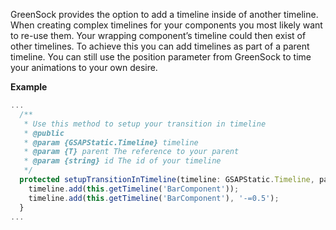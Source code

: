 GreenSock provides the option to add a timeline inside of another timeline. When creating complex timelines for your components you most likely want to re-use them. Your wrapping component’s timeline could then exist of other timelines. To achieve this you can add timelines as part of a parent timeline. You can still use the position parameter from GreenSock to time your animations to your own desire.

**Example**
```typescript
...
  /**
   * Use this method to setup your transition in timeline
   * @public
   * @param {GSAPStatic.Timeline} timeline
   * @param {T} parent The reference to your parent
   * @param {string} id The id of your timeline
   */
  protected setupTransitionInTimeline(timeline: GSAPStatic.Timeline, parent:T, id:string): void {
    timeline.add(this.getTimeline('BarComponent'));
    timeline.add(this.getTimeline('BarComponent'), '-=0.5');
  }
...
```
